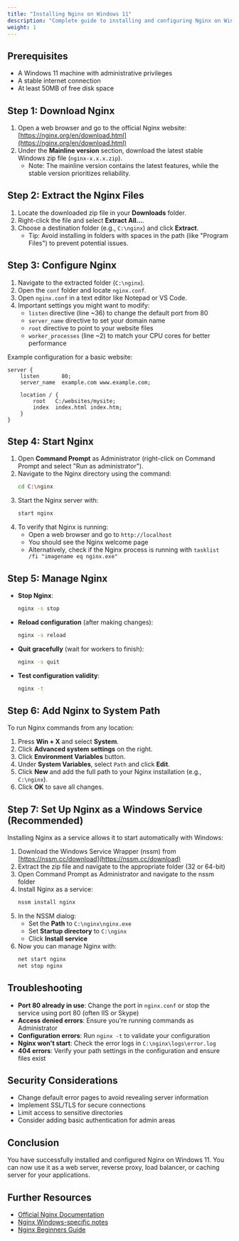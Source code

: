 ```yaml
---
title: "Installing Nginx on Windows 11"
description: "Complete guide to installing and configuring Nginx on Windows 11"
weight: 1
---
```


## Prerequisites
- A Windows 11 machine with administrative privileges
- A stable internet connection
- At least 50MB of free disk space

## Step 1: Download Nginx
1. Open a web browser and go to the official Nginx website: [https://nginx.org/en/download.html](https://nginx.org/en/download.html)
2. Under the **Mainline version** section, download the latest stable Windows zip file (`nginx-x.x.x.zip`).
   - Note: The mainline version contains the latest features, while the stable version prioritizes reliability.

## Step 2: Extract the Nginx Files
1. Locate the downloaded zip file in your **Downloads** folder.
2. Right-click the file and select **Extract All...**.
3. Choose a destination folder (e.g., `C:\nginx`) and click **Extract**.
   - Tip: Avoid installing in folders with spaces in the path (like "Program Files") to prevent potential issues.

## Step 3: Configure Nginx
1. Navigate to the extracted folder (`C:\nginx`).
2. Open the `conf` folder and locate `nginx.conf`.
3. Open `nginx.conf` in a text editor like Notepad or VS Code.
4. Important settings you might want to modify:
   - `listen` directive (line ~36) to change the default port from 80
   - `server_name` directive to set your domain name
   - `root` directive to point to your website files
   - `worker_processes` (line ~2) to match your CPU cores for better performance

Example configuration for a basic website:
```nginx
server {
    listen       80;
    server_name  example.com www.example.com;
    
    location / {
        root   C:/websites/mysite;
        index  index.html index.htm;
    }
}
```

## Step 4: Start Nginx
1. Open **Command Prompt** as Administrator (right-click on Command Prompt and select "Run as administrator").
2. Navigate to the Nginx directory using the command:
   ```sh
   cd C:\nginx
   ```
3. Start the Nginx server with:
   ```sh
   start nginx
   ```
4. To verify that Nginx is running:
   - Open a web browser and go to `http://localhost`
   - You should see the Nginx welcome page
   - Alternatively, check if the Nginx process is running with `tasklist /fi "imagename eq nginx.exe"`

## Step 5: Manage Nginx
- **Stop Nginx**:
  ```sh
  nginx -s stop
  ```
- **Reload configuration** (after making changes):
  ```sh
  nginx -s reload
  ```
- **Quit gracefully** (wait for workers to finish):
  ```sh
  nginx -s quit
  ```
- **Test configuration validity**:
  ```sh
  nginx -t
  ```

## Step 6: Add Nginx to System Path
To run Nginx commands from any location:
1. Press **Win + X** and select **System**.
2. Click **Advanced system settings** on the right.
3. Click **Environment Variables** button.
4. Under **System Variables**, select `Path` and click **Edit**.
5. Click **New** and add the full path to your Nginx installation (e.g., `C:\nginx`).
6. Click **OK** to save all changes.

## Step 7: Set Up Nginx as a Windows Service (Recommended)
Installing Nginx as a service allows it to start automatically with Windows:

1. Download the Windows Service Wrapper (nssm) from [https://nssm.cc/download](https://nssm.cc/download)
2. Extract the zip file and navigate to the appropriate folder (32 or 64-bit)
3. Open Command Prompt as Administrator and navigate to the nssm folder
4. Install Nginx as a service:
   ```sh
   nssm install nginx
   ```
5. In the NSSM dialog:
   - Set the **Path** to `C:\nginx\nginx.exe`
   - Set **Startup directory** to `C:\nginx`
   - Click **Install service**
6. Now you can manage Nginx with:
   ```sh
   net start nginx
   net stop nginx
   ```

## Troubleshooting
- **Port 80 already in use**: Change the port in `nginx.conf` or stop the service using port 80 (often IIS or Skype)
- **Access denied errors**: Ensure you're running commands as Administrator
- **Configuration errors**: Run `nginx -t` to validate your configuration
- **Nginx won't start**: Check the error logs in `C:\nginx\logs\error.log`
- **404 errors**: Verify your path settings in the configuration and ensure files exist

## Security Considerations
- Change default error pages to avoid revealing server information
- Implement SSL/TLS for secure connections
- Limit access to sensitive directories
- Consider adding basic authentication for admin areas

## Conclusion
You have successfully installed and configured Nginx on Windows 11. You can now use it as a web server, reverse proxy, load balancer, or caching server for your applications.

## Further Resources
- [Official Nginx Documentation](https://nginx.org/en/docs/)
- [Nginx Windows-specific notes](https://nginx.org/en/docs/windows.html)
- [Nginx Beginners Guide](https://nginx.org/en/docs/beginners_guide.html)
